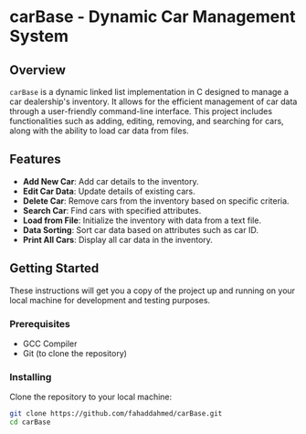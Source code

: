 # carBase - Dynamic Car Management System

## Overview
`carBase` is a dynamic linked list implementation in C designed to manage a car dealership's inventory. It allows for the efficient management of car data through a user-friendly command-line interface. This project includes functionalities such as adding, editing, removing, and searching for cars, along with the ability to load car data from files.

## Features
- **Add New Car**: Add car details to the inventory.
- **Edit Car Data**: Update details of existing cars.
- **Delete Car**: Remove cars from the inventory based on specific criteria.
- **Search Car**: Find cars with specified attributes.
- **Load from File**: Initialize the inventory with data from a text file.
- **Data Sorting**: Sort car data based on attributes such as car ID.
- **Print All Cars**: Display all car data in the inventory.

## Getting Started
These instructions will get you a copy of the project up and running on your local machine for development and testing purposes.

### Prerequisites
- GCC Compiler
- Git (to clone the repository)

### Installing
Clone the repository to your local machine:
```bash
git clone https://github.com/fahaddahmed/carBase.git
cd carBase

